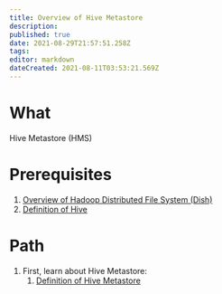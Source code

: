 ```yaml
---
title: Overview of Hive Metastore
description: 
published: true
date: 2021-08-29T21:57:51.258Z
tags: 
editor: markdown
dateCreated: 2021-08-11T03:53:21.569Z
---
```


# What
Hive Metastore (HMS) 

# Prerequisites
1. [Overview of Hadoop Distributed File System (Dish)](/training/qram/dishes/overview_of_hdfs)
2. [Definition of Hive](/training/qram/nibbles/definition_of_hive)

# Path
1. First, learn about Hive Metastore:
   1. [Definition of Hive Metastore](/training/qram/nibbles/definition_of_hms)

